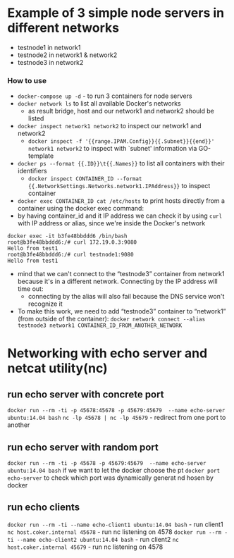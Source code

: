 # Example of 3 simple node servers in different networks
* testnode1 in network1 
* testnode2 in network1 & network2 
* testnode3 in network2

### How to use 
* `docker-compose up -d` - to run 3 containers for node servers
* `docker network ls` to list all available Docker's networks
  * as result bridge, host and our network1 and network2 should be listed 
* `docker inspect network1 network2` to inspect our network1 and network2
  * `docker inspect -f '{{range.IPAM.Config}}{{.Subnet}}{{end}}' network1 network2` to inspect with `subnet' information via GO-template
* `docker ps --format {{.ID}}\t{{.Names}}` to list all containers with their identifiers
  * `docker inspect CONTAINER_ID --format {{.NetworkSettings.Networks.network1.IPAddress}}` to inspect container
* `docker exec CONTAINER_ID cat /etc/hosts` to print hosts directly from a container using the docker exec command:
* by having container_id and it IP address we can check it by using `curl` with IP address or alias, since we're inside the Docker's network
```
docker exec -it b3fe48bbddd6 /bin/bash
root@b3fe48bbddd6:/# curl 172.19.0.3:9080
Hello from test1
root@b3fe48bbddd6:/# curl testnode1:9080
Hello from test1
``` 
* mind that we can't connect to the “testnode3” container from network1 because it's in a different network. Connecting by the IP address will time out:
  * connecting by the alias will also fail because the DNS service won't recognize it
* To make this work, we need to add “testnode3” container to “network1” (from outside of the container):
  `docker network connect --alias testnode3 network1 CONTAINER_ID_FROM_ANOTHER_NETWORK`
  
  
# Networking with echo server and netcat utility(nc)

## run echo server with concrete port
`docker run --rm -ti -p 45678:45678 -p 45679:45679  --name echo-server ubuntu:14.04 bash`
`nc -lp 45678 | nc -lp 45679` - redirect from one port to another

## run echo server with random port
`docker run --rm -ti -p 45678 -p 45679:45679  --name echo-server ubuntu:14.04 bash` if we want to let the docker choose the pt
`docker port echo-server` to check which port was dynamically generat nd hosen by docker

## run echo clients
`docker run --rm -ti --name echo-client1 ubuntu:14.04 bash` - run client1
`nc host.coker.internal 45678` - run nc listening on 4578
`docker run --rm -ti --name echo-client2 ubuntu:14.04 bash` - run client2
`nc host.coker.internal 45679` - run nc listening on 4578
